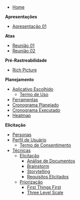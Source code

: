 - [Home](README.md)

**Apresentações**

- [Apresentação 01](apresentacoes/apresentacao_01.md)

**Atas**

- [Reunião 01](atas/reuniao_01.md)
- [Reunião 02](atas/reuniao_02.md)

**Pré-Rastreabilidade**

- [Rich Picture](pre-rastreabilidade/rich_picture.md)

**Planejamento**

- [Aplicativo Escolhido](planejamento/app_escolhido.md)
    - [Termo de Uso](planejamento/termo_de_uso.md)
- [Ferramentas](planejamento/ferramentas.md)
- [Cronograma Planejado](planejamento/cronograma_planejado.md)
- [Cronograma Executado](planejamento/cronograma_executado.md)
- [Heatmap](planejamento/heatmap.md)

**Elicitação**

- [Personas](Personas/Personas.md)
- [Perfil de Usuário](perfil_usuario/perfil_usuario.md)
    - [Termo de Consentimento](perfil_usuario/TCLE_pesquisa.md)
- [Técnicas](elicitacao/tecnicas.md)
    - [Elicitação](elicitacao/elicitacao.md)
        - [Análise de Documentos](elicitacao/analise_documentos.md)
        - [Brainstorm](elicitacao/brainstorm.md)
        - [Storytelling](elicitacao/storytelling.md)
        - [Requisitos Elicitados](elicitacao/requisitos_elicitados.md)
    - [Priorização](priorizacao/priorizacao.md)
        - [First Things First](priorizacao/FirstThingsFirst.md)
        - [Three Level Scale](priorizacao/ThreeLevelScale.md)